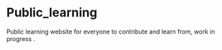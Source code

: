 # Public_learning
Public learning website for everyone to contribute and learn from, work in progress .
